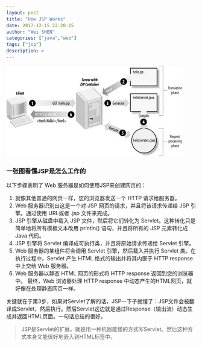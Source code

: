 ```yaml
---
layout: post
title: "How JSP Works"
date: 2017-12-15 22:20:15
author: "Wei SHEN"
categories: ["java","web"]
tags: ["jsp"]
description: >
---
```


![jsp-processing](/images/how-jsp-works/jsp-processing.jpg)

### 一张图看懂JSP是怎么工作的
以下步骤表明了 Web 服务器是如何使用JSP来创建网页的：
1. 就像其他普通的网页一样，您的浏览器发送一个 HTTP 请求给服务器。
2. Web 服务器识别出这是一个对 JSP 网页的请求，并且将该请求传递给 JSP 引擎。通过使用 URL或者 .jsp 文件来完成。
3. JSP 引擎从磁盘中载入 JSP 文件，然后将它们转化为 Servlet。这种转化只是简单地将所有模板文本改用 println() 语句，并且将所有的 JSP 元素转化成 Java 代码。
4. JSP 引擎将 Servlet 编译成可执行类，并且将原始请求传递给 Servlet 引擎。
5. Web 服务器的某组件将会调用 Servlet 引擎，然后载入并执行 Servlet 类。在执行过程中，Servlet 产生 HTML 格式的输出并将其内嵌于 HTTP response 中上交给 Web 服务器。
6. Web 服务器以静态 HTML 网页的形式将 HTTP response 返回到您的浏览器中。
最终，Web 浏览器处理 HTTP response 中动态产生的HTML网页，就好像在处理静态网页一样。

关键就在于第3步，如果对Servlet了解的话，JSP一下子就懂了：JSP文件会被翻译成Servlet，然后执行。然后Servlet这边就是通过Response（输出流）动态生成并返回HTML页面。一句话总结的很好，
> JSP是Servlet的扩展。就是用一种机器能懂的方式写Servlet。然后这种方式本身又能很好地嵌入到HTML标签中。
